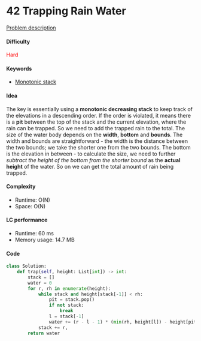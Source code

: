 42 Trapping Rain Water    
=======================
[Problem description](https://leetcode.com/problems/trapping-rain-water/)

#### Difficulty
<span style="color:red">Hard</span>

#### Keywords
- [Monotonic stack](../categories/monotonic_stack.md)
  
#### Idea
The key is essentially using a **monotonic decreasing stack** to keep track of the elevations in a descending order. If the order is violated, it means there is a **pit** between the top of the stack and the current elevation, where the rain can be trapped. So we need to add the trapped rain to the total. The size of the water body depends on the **width**, **bottom** and **bounds**. The width and bounds are straightforward - the width is the distance between the two bounds; we take the shorter one from the two bounds. The bottom is the elevation in between - to calculate the size, we need to further *subtract the height of the bottom from the shorter bound* as the **actual height** of the water. So on we can get the total amount of rain being trapped. 

#### Complexity
- Runtime: O(N)
- Space: O(N)
  
#### LC performance
- Runtime: 60 ms
- Memory usage: 14.7 MB

#### Code
```python
class Solution:
    def trap(self, height: List[int]) -> int:
        stack = []
        water = 0 
        for r, rh in enumerate(height):
            while stack and height[stack[-1]] < rh:
                pit = stack.pop()
                if not stack:
                    break
                l = stack[-1]
                water += (r - l - 1) * (min(rh, height[l]) - height[pit])
            stack += r,
        return water
```